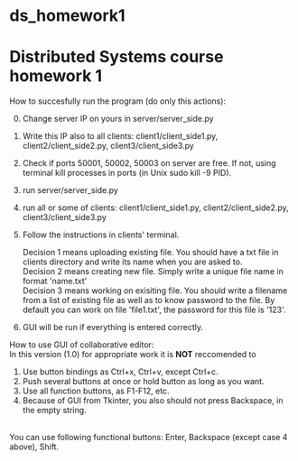 # ds_homework1
Distributed Systems course homework 1
=====================================
 How to succesfully run the program (do only this actions): 
 
0. Change server IP on yours in server/server_side.py 
0. Write this IP also to all clients: client1/client_side1.py, client2/client_side2.py, client3/client_side3.py <br>
0. Check if ports 50001, 50002, 50003 on server are free. If not, using terminal kill processes in ports (in Unix sudo kill -9 PID). <br>
0. run server/server_side.py <br>
0. run all or some of clients: client1/client_side1.py, client2/client_side2.py, client3/client_side3.py <br>
0. Follow the instructions in clients' terminal.  <br>

   Decision 1 means uploading existing file. You should have a txt file in clients directory and write its name when you are asked to.  <br>
   Decision 2 means creating new file. Simply write a unique file name in format 'name.txt' <br>
   Decision 3 means working on exisiting file. You should write a filename from a list of existing file as well as to know password to the file. By default you can work on file 'file1.txt', the password for this file is '123'. <br>
7. GUI will be run if everything is entered correctly. <br>

  How to use GUI of collaborative editor: <br>
In this version (1.0) for appropriate work it is <b>NOT</b> reccomended to 
1. Use button bindings as Ctrl+x, Ctrl+v, except Ctrl+c.   <br>
2. Push several buttons at once or hold button as long as you want. <br>
1. Use all function buttons, as F1-F12, etc.  <br>
1. Because of GUI from Tkinter, you also should not press Backspace, in the empty string. <br>
 <br>
You can use following functional buttons: Enter, Backspace (except case 4 above), Shift. <br>

